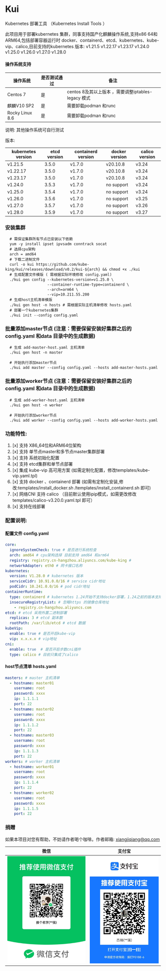 # Kui
Kubernetes 部署工具 （Kubernetes Install Tools ）

此项目用于部署kubernetes 集群，同事支持国产化麒麟操作系统,支持x86 64和ARM64,包括部署容器运行时 docker、containerd、etcd、kubernetes、kube-vip、calico,目前支持的kubernetes 版本:
v1.21.5
v1.22.17
v1.23.17
v1.24.0
v1.25.0
v1.26.0
v1.27.0
v1.28.0


#### 操作系统支持
| 操作系统     | 是否测试通过    | 备注                                     |
|----------|----------|----------------------------------------|
| Centos 7 | 是        | centos 8及其以上版本 ，需要调整iptables-legacy 模式 |
| 麒麟V10 SP2 | 是        | 需要卸载podman 和runc                       |
| Rocky Linux 8.6 | 是        | 需要卸载podman 和runc                       |

说明: 其他操作系统可自行测试

版本:

| kubernetes version | etcd version | containerd version | docker version | calico version |
|--------------------|--------------|--------------------|----------------|----------------|
| v1.21.5            | 3.5.0        | v1.7.0             | v20.10.8       | v3.24          |
| v1.22.17           | 3.5.0        | v1.7.0             | v20.10.8       | v3.24          |
| v1.23.17           | 3.5.0        | v1.7.0             | v20.10.8       | v3.24          |
| v1.24.0            | 3.5.3        | v1.7.0             | no support     | v3.24          |
| v1.25.0            | 3.5.4        | v1.7.0             | no support     | v3.24          |
| v1.26.0            | 3.5.6        | v1.7.0             | no support     | v3.25          |
| v1.27.0            | 3.5.7        | v1.7.0             | no support     | v3.26          |
| v1.28.0            | 3.5.9        | v1.7.0             | no support     | v3.27          |


### 安装集群
```shell
  # 需保证集群所有节点已安装以下依赖
  yum -y install ipset ipvsadm conntrack socat
  # 选择cpu架构
  arch = amd64
  # 下载二进制文件
  curl -o kui https://github.com/kube-king/kui/releases/download/v0.2/kui-${arch} && chmod +x ./kui
  # 生成配置文件模版 ( 需根据实际环境修改 config.yaml)
  ./kui gen config --kubernetes-version=v1.25.0 \
                   --container-runtime-type=containerd \
                   --arch=arm64 \
                   --vip=10.211.55.200
  # 生成host主机清单模版
  ./kui gen host -n hosts # 需根据实际主机清单修改 hosts.yaml
  # 部署一个kubernetes集群
  ./kui init --config config.yaml
```
### 批量添加master节点 (注意：需要保留安装好集群之后的 config.yaml 和data 目录中的生成数据)
```shell
  # 生成 add-master-host.yaml 主机清单
  ./kui gen host -n master
  
  # 开始执行添加master节点
  ./kui add master --config config.yaml --hosts add-master-hosts.yaml
```

### 批量添加worker节点 (注意：需要保留安装好集群之后的 config.yaml 和data 目录中的生成数据)
```shell
  # 生成 add-worker-host.yaml 主机清单
  ./kui gen host -n worker
  
  # 开始执行添加worker节点
  ./kui add worker --config config.yaml --hosts add-worker-hosts.yaml
```

### 功能特性:
<!-- TOC -->
1. [x] 支持 X86_64位和ARM64位架构
2. [x] 支持 单节点master和多节点master集群部署
3. [x] 支持 系统初始化配置
4. [x] 支持 etcd集群和单节点部署
5. [x] 集成 kube-vip 高可用方案 (如需定制化配置，修改templates/kube-vip.yaml.tpl)
6. [x] 支持 docker 、containerd 部署 (如需有定制化安装,修改:templates/install_docker.sh /templates/install_containerd.sh 即可)
7. [x] 网络CNI 支持 calico （目前默认使用ipip模式，如需更改修改templates/calico-v3.20.0.yaml.tpl 即可）
8. [x] 支持在线部署
<!-- TOC -->

### 配置说明:

<!-- TOC -->
#### 配置文件 config.yaml
```yaml
core:
  ignoreSystemCheck: true # 是否进行系统检查
  arch: amd64 # cpu架构选择 目前支持 amd64 和arm64 
  registry: registry.cn-hangzhou.aliyuncs.com/kube-king # 
  networkAdapter: eth0 # 网卡接口名称
kubernetes:
  version: V1.28.0 # kubernetes 版本
  serviceCidr: 10.91.0.0/16 # service cidr地址
  podCidr: 10.241.0.0/16 # pod cidr地址
containerRuntime:
  type: containerd # kubernetes 1.24开始不支持docker部署，1.24之前的版本支持docker 20.10.8的版本部署
  insecureRegistryList: # 忽略https 的镜像仓库地址
    - registry.cn-hangzhou.aliyuncs.com 
etcd: # etcd 采用外置二进制部署
  replicas: 3 # etcd 副本数
  rootPath: /var/lib/etcd # etcd 数据
kubeVip:
  enable: true # 是否开启kube-vip
  vip: x.x.x.x # vip地址
cni:
  enable: true  # 是否开启步数cni插件
  type: calico # 目前只集成了calico
```

#### host节点清单 hosts.yaml

```yaml
masters: # master 主机清单
  - hostname: master01
    username: root
    password: xxxx
    ip: 1.1.1.1
    port: 22
  - hostname: master02
    username: root
    password: xxxx
    ip: 1.1.1.2
    port: 22
  - hostname: master03
    username: root
    password: xxxx
    ip: 1.1.1.3
    port: 22
workers: # worker 主机清单
  - hostname: worker01
    username: root
    password: xxxx
    ip: 1.1.1.4
    port: 22
  - hostname: worker02
    username: root
    password: xxxx
    ip: 1.1.1.5
    port: 22
```

### 捐赠 
如果本项目对您有帮助，不妨请作者喝个咖啡。作者邮箱: xiangjiqiang@qq.com

| 微信  | 支付宝                         |
|-----|-----------------------------|
|   ![](docs/images/wechat.jpg)  | ![](docs/images/alipay.jpg) |





